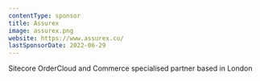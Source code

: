 ```yaml
---
contentType: sponsor
title: Assurex
image: assurex.png
website: https://www.assurex.co/
lastSponsorDate: 2022-06-29
---
```

Sitecore OrderCloud and Commerce specialised partner based in London
